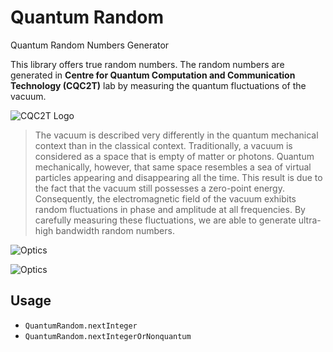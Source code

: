 # Quantum Random

Quantum Random Numbers Generator

This library offers true random numbers. The random numbers are generated in **Centre for Quantum Computation and Communication Technology (CQC2T)** lab by measuring the quantum fluctuations of the vacuum. 

![CQC2T Logo](http://www.cqc2t.org/themes/id-pasc/images/logo.png)

> The vacuum is described very differently in the quantum mechanical context than in the classical context. Traditionally, a vacuum is considered as a space that is empty of matter or photons. Quantum mechanically, however, that same space resembles a sea of virtual particles appearing and disappearing all the time. This result is due to the fact that the vacuum still possesses a zero-point energy. Consequently, the electromagnetic field of the vacuum exhibits random fluctuations in phase and amplitude at all frequencies. By carefully measuring these fluctuations, we are able to generate ultra-high bandwidth random numbers.

![Optics](http://qrng.anu.edu.au/Pictures/optics.jpg)

![Optics](http://qrng.anu.edu.au/Pictures/PXI.jpg)

## Usage

- `QuantumRandom.nextInteger`
- `QuantumRandom.nextIntegerOrNonquantum`
